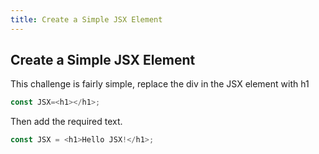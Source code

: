 ```yaml
---
title: Create a Simple JSX Element
---
```

## Create a Simple JSX Element

This challenge is fairly simple, replace the div in the JSX element with h1
  ```javascript
  const JSX=<h1></h1>;
  ```
Then add the required text.
  ```javascript
  const JSX = <h1>Hello JSX!</h1>;
  ```

<!-- The article goes here, in GitHub-flavored Markdown. Feel free to add YouTube videos, images, and CodePen/JSBin embeds  -->
